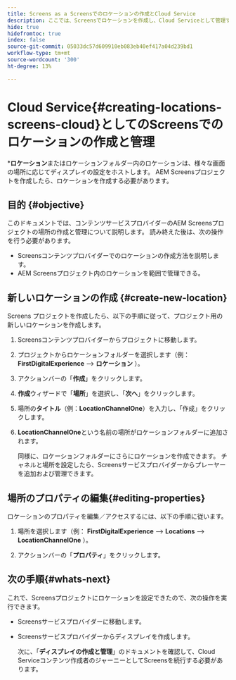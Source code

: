 ```yaml
---
title: Screens as a Screensでのロケーションの作成とCloud Service
description: ここでは、Screensでロケーションを作成し、Cloud Serviceとして管理する方法について説明します。
hide: true
hidefromtoc: true
index: false
source-git-commit: 05033dc57d609910eb083eb40ef417a04d239bd1
workflow-type: tm+mt
source-wordcount: '300'
ht-degree: 13%

---
```



# Cloud Service{#creating-locations-screens-cloud}としてのScreensでのロケーションの作成と管理

***ロケーション**またはロケーションフォルダー内のロケーションは、様々な画面の場所に応じてディスプレイの設定をホストします。
AEM Screensプロジェクトを作成したら、ロケーションを作成する必要があります。

## 目的 {#objective}

このドキュメントでは、コンテンツサービスプロバイダーのAEM Screensプロジェクトの場所の作成と管理について説明します。 読み終えた後は、次の操作を行う必要があります。

* Screensコンテンツプロバイダーでのロケーションの作成方法を説明します。
* AEM Screensプロジェクト内のロケーションを範囲で管理できる。

## 新しいロケーションの作成 {#create-new-location}

Screens プロジェクトを作成したら、以下の手順に従って、プロジェクト用の新しいロケーションを作成します。

1. Screensコンテンツプロバイダーからプロジェクトに移動します。

1. プロジェクトからロケーションフォルダーを選択します（例： **FirstDigitalExperience** —> **ロケーション** ）。

1. アクションバーの「**作成**」をクリックします。

1. **作成**&#x200B;ウィザードで「**場所**」を選択し、「**次へ**」をクリックします。

1. 場所の&#x200B;**タイトル**（例：**LocationChannelOne**）を入力し、「作成」をクリックします。

1. **LocationChannelOne**&#x200B;という名前の場所がロケーションフォルダーに追加されます。

   同様に、ロケーションフォルダーにさらにロケーションを作成できます。 チャネルと場所を設定したら、Screensサービスプロバイダーからプレーヤーを追加および管理できます。


## 場所のプロパティの編集{#editing-properties}

ロケーションのプロパティを編集／アクセスするには、以下の手順に従います。

1. 場所を選択します（例： **FirstDigitalExperience** —> **Locations** —> **LocationChannelOne** ）。

1. アクションバーの「**プロパティ**」をクリックします。

## 次の手順{#whats-next}

これで、Screensプロジェクトにロケーションを設定できたので、次の操作を実行できます。

* Screensサービスプロバイダーに移動します。
* Screensサービスプロバイダーからディスプレイを作成します。

   次に、「**ディスプレイの作成と管理**」のドキュメントを確認して、Cloud Serviceコンテンツ作成者のジャーニーとしてScreensを続行する必要があります。
